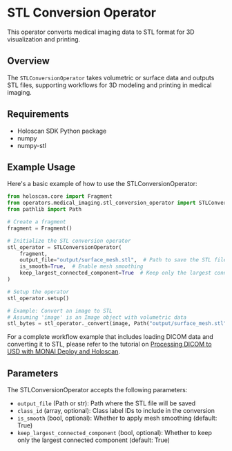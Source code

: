 # STL Conversion Operator

This operator converts medical imaging data to STL format for 3D visualization and printing.

## Overview

The `STLConversionOperator` takes volumetric or surface data and outputs STL files, supporting workflows for 3D modeling and printing in medical imaging.

## Requirements

- Holoscan SDK Python package
- numpy
- numpy-stl

## Example Usage

Here's a basic example of how to use the STLConversionOperator:

```python
from holoscan.core import Fragment
from operators.medical_imaging.stl_conversion_operator import STLConversionOperator
from pathlib import Path

# Create a fragment
fragment = Fragment()

# Initialize the STL conversion operator
stl_operator = STLConversionOperator(
    fragment,
    output_file="output/surface_mesh.stl",  # Path to save the STL file
    is_smooth=True,  # Enable mesh smoothing
    keep_largest_connected_component=True  # Keep only the largest connected component
)

# Setup the operator
stl_operator.setup()

# Example: Convert an image to STL
# Assuming 'image' is an Image object with volumetric data
stl_bytes = stl_operator._convert(image, Path("output/surface_mesh.stl"))
```

For a complete workflow example that includes loading DICOM data and converting it to STL, please refer to the tutorial on [Processing DICOM to USD with MONAI Deploy and Holoscan](../../../tutorials/dicom_to_usd_with_monai_and_holoscan/tutorial.py).

## Parameters

The STLConversionOperator accepts the following parameters:

- `output_file` (Path or str): Path where the STL file will be saved
- `class_id` (array, optional): Class label IDs to include in the conversion
- `is_smooth` (bool, optional): Whether to apply mesh smoothing (default: True)
- `keep_largest_connected_component` (bool, optional): Whether to keep only the largest connected component (default: True)
